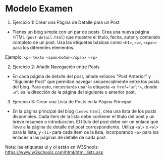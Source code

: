 # Modelo Examen

1. Ejercicio 1: Crear una Página de Detalle para un Post
- Tienes un blog simple con un par de posts. Crea una nueva página HTML (`post-detail.html`) que muestre el título, fecha, autor y contenido completo de un post. Usa las etiquetas básicas como `<h1>`, `<p>`, `<span>` para los diferentes elementos.

Ejemplo:
`<p> texto <span>botón</span> </p>`

2. Ejercicio 2: Añadir Navegación entre Posts
- En cada página de detalle del post, añade enlaces "Post Anterior" y "Siguiente Post" que permitan navegar secuencialmente entre los posts del blog. Para esto, necesitarás usar la etiqueta `<a href="url">`, donde `url` es la dirección de la página del siguiente o anterior post.

3. Ejercicio 3: Crear una Lista de Posts en la Página Principal
- En la página principal del blog (`index.html`), crea una lista de los posts disponibles. Cada ítem de la lista debe contener el título del post y un breve resumen o introducción. El título del post debe ser un enlace que lleve a la página de detalle del post correspondiente. Utiliza `<ul>` o `<ol>` para la lista, y `<li>` para cada ítem de la lista, incorporando `<a>` para los enlaces a las páginas de detalle de cada post.

Nota: las etiquetas ul y ol están en W3Shools: https://www.w3schools.com/html/html_lists.asp 